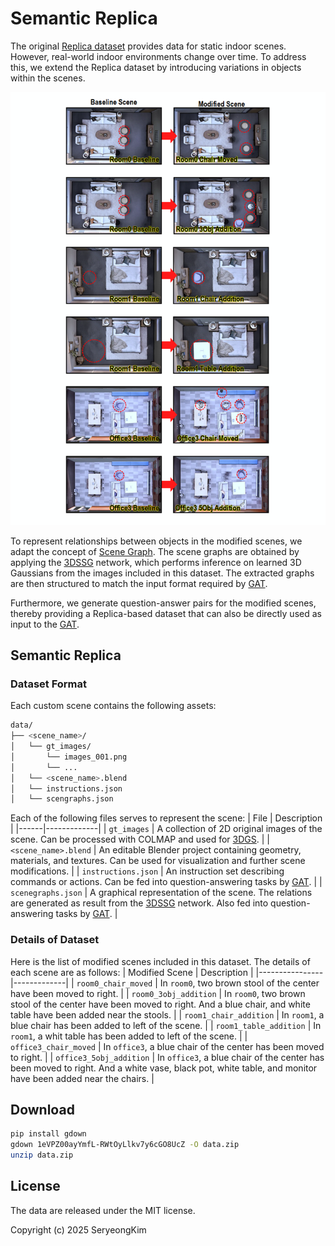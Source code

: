 # Semantic Replica

The original [Replica dataset](https://github.com/facebookresearch/Replica-Dataset) provides data for static indoor scenes. However, real-world indoor environments change over time. To address this, we extend the Replica dataset by introducing variations in objects within the scenes.

<p align="center">
  <img src="./assets/Dataset.png" alt="Dataset">
</p>

To represent relationships between objects in the modified scenes, we adapt the concept of [Scene Graph](https://arxiv.org/pdf/2101.06894). The scene graphs are obtained by applying the [3DSSG](https://github.com/ShunChengWu/3DSSG) network, which performs inference on learned 3D Gaussians from the images included in this dataset. The extracted graphs are then structured to match the input format required by [GAT](https://github.com/codexxxl/GraphVQA).

Furthermore, we generate question-answer pairs for the modified scenes, thereby providing a Replica-based dataset that can also be directly used as input to the [GAT](https://github.com/codexxxl/GraphVQA).

## Semantic Replica

### Dataset Format
Each custom scene contains the following assets:
```bash
data/
├── <scene_name>/
│   └── gt_images/
│       └── images_001.png
│       └── ...
│   └── <scene_name>.blend
│   └── instructions.json
│   └── scengraphs.json
```
Each of the following files serves to represent the scene: 
| File | Description |
|------|-------------|
| `gt_images` | A collection of 2D original images of the scene. Can be processed with COLMAP and used for [3DGS](https://github.com/graphdeco-inria/gaussian-splatting). |
| `<scene_name>.blend` | An editable Blender project containing geometry, materials, and textures. Can be used for visualization and further scene modifications. |
| `instructions.json` | An instruction set describing commands or actions. Can be fed into question-answering tasks by [GAT](https://github.com/codexxxl/GraphVQA). |
| `scenegraphs.json` | A graphical representation of the scene. The relations are generated as result from the [3DSSG](https://github.com/ShunChengWu/3DSSG) network. Also fed into question-answering tasks by [GAT](https://github.com/codexxxl/GraphVQA). |

### Details of Dataset
Here is the list of modified scenes included in this dataset. The details of each scene are as follows:
| Modified Scene | Description |
|----------------|-------------|
| `room0_chair_moved` | In `room0`, two brown stool of the center have been moved to right. |
| `room0_3obj_addition` | In `room0`, two brown stool of the center have been moved to right. And a blue chair, and white table have been added near the stools. |
| `room1_chair_addition` | In `room1`, a blue chair has been added to left of the scene. |
| `room1_table_addition` | In `room1`, a whit table has been added to left of the scene. |
| `office3_chair_moved` | In `office3`, a blue chair of the center has been moved to right. |
| `office3_5obj_addition` | In `office3`, a blue chair of the center has been moved to right. And a white vase, black pot, white table, and monitor have been added near the chairs. |

## Download
```bash
pip install gdown
gdown 1eVPZ00ayYmfL-RWtOyLlkv7y6cGO8UcZ -O data.zip
unzip data.zip
```
## License
The data are released under the MIT license.

Copyright (c) 2025 SeryeongKim
